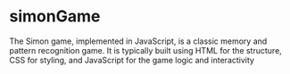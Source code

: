 # simonGame
The Simon game, implemented in JavaScript, is a classic memory and pattern recognition game. It is typically built using HTML for the structure, CSS for styling, and JavaScript for the game logic and interactivity
